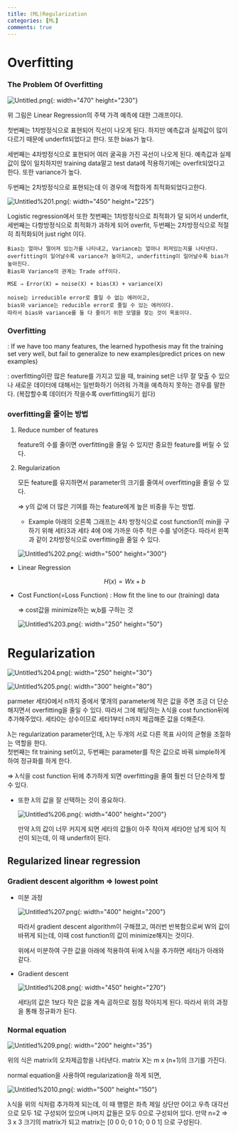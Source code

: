 ```yaml
---
title: (ML)Regularization
categories: [ML]
comments: true
---
```


# Overfitting

### The Problem Of Overfitting

![Untitled.png](/assets/img/20-10-09/Regularization/Untitled.png){: width="470" height="230"}

위 그림은 Linear Regression의 주택 가격 예측에 대한 그래프이다.

첫번째는 1차방정식으로 표현되어 직선이 나오게 된다. 하지만 예측값과 실제값이 많이 다르기 때문에 underfit되었다고 한다. 또한 bias가 높다.

세번째는 4차방정식으로 표현되어 여러 굴곡을 가진 곡선이 나오게 된다. 예측값과 실제값이 많이 일치하지만 training data말고 test data에 적용하기에는 overfit되었다고 한다. 또한 variance가 높다.

두번째는 2차방정식으로 표현되는데 이 경우에 적합하게 최적화되었다고한다. 


![Untitled%201.png](/assets/img/20-10-09/Regularization/Untitled%201.png){: width="450" height="225"}

Logistic regression에서 또한 첫번째는 1차방정식으로 최적화가 덜 되어서 underfit, 세번째는 다항방정식으로 최적화가 과하게 되어 overfit, 두번째는 2차방정식으로 적절히 최적화되어 just right 이다.

```
Bias는 얼마나 떨어져 있는가를 나타내고, Variance는 얼마나 퍼져있는지를 나타낸다.  
overfitting이 일어날수록 variance가 높아지고, underfitting이 일어날수록 bias가 높아진다.  
Bias와 Variance의 관계는 Trade off이다. 

MSE ⇒ Error(X) = noise(X) + bias(X) + variance(X)

noise는 irreducible error로 줄일 수 없는 에러이고,  
bias와 variance는 reducible error로 줄일 수 있는 에러이다.  
따라서 bias와 variance를 둘 다 줄이기 위한 모델을 찾는 것이 목표이다.
```

### Overfitting

: If we have too many features, the learned hypothesis may fit the training set very well, but fail to generalize to new examples(predict prices on new examples)

: overfitting이란 많은 feature를 가지고 있을 때, training set은 너무 잘 맞출 수 있으나 새로운 데이터에 대해서는 일반화하기 어려워 가격을 예측하지 못하는 경우를 말한다. (복잡할수록 데이터가 작을수록 overfitting되기 쉽다)

### **overfitting을 줄이는 방법**

1. Reduce number of features

    feature의 수를 줄이면 overfitting을 줄일 수 있지만 중요한 feature를 버릴 수 있다.

2. Regularization

    모든 feature를 유지하면서 parameter의 크기를 줄여서 overfitting을 줄일 수 있다.

    => y의 값에 더 많은 기여를 하는 feature에게 높은 비중을 두는 방법.

    - Example
    아래의 오른쪽 그래프는 4차 방정식으로 cost function의 min을 구하기 위해 세타3과 세타 4에 0에 가까운 아주 작은 수를 넣어준다. 
    따라서 왼쪽과 같이 2차방정식으로 overfitting을 줄일 수 있다.

    ![Untitled%202.png](/assets/img/20-10-09/Regularization/Untitled%202.png){: width="500" height="300"}


- Linear Regression

    $$H(x)=Wx+b$$

- Cost Function(=Loss Function) : How fit the line to our (training) data

    ⇒ cost값을 minimize하는 w,b를 구하는 것
    
    ![Untitled%203.png](/assets/img/20-10-09/Regularization/Untitled%203.png){: width="250" height="50"}


# Regularization

![Untitled%204.png](/assets/img/20-10-09/Regularization/Untitled%204.png){: width="250" height="30"}

![Untitled%205.png](/assets/img/20-10-09/Regularization/Untitled%205.png){: width="300" height="80"}

parmeter 세타0에서 n까지 중에서 몇개의 parameter에 작은 값을 주면 조금 더 단순해지면서 overfitting을 줄일 수 있다. 따라서 그에 해당하는 λ식을 cost function뒤에 추가해주었다. 세타0는 상수이므로 세타1부터 n까지 제곱해준 값을 더해준다.

λ는 regularization parameter인데, λ는 두개의 서로 다른 목표 사이의 균형을 조절하는 역할을 한다.  
첫번째는 fit training set이고, 두번째는 parameter를 작은 값으로 바꿔 simple하게 하여 정규화를 하게 한다. 

=> λ식을 cost function 뒤에 추가하게 되면 overfitting을 줄여 훨씬 더 단순하게 할 수 있다.  


- 또한 λ의 값을 잘 선택하는 것이 중요하다.

    ![Untitled%206.png](/assets/img/20-10-09/Regularization/Untitled%206.png){: width="400" height="200"}

    만약  λ의 값이 너무 커지게 되면 세타의 값들이 아주 작아져 세타0만 남게 되어 직선이 되는데, 이 때 underfit이 된다.


## Regularized linear regression

### Gradient descent algorithm ⇒ lowest point

- 미분 과정

    ![Untitled%207.png](/assets/img/20-10-09/Regularization/Untitled%207.png){: width="400" height="200"}

    따라서 gradient descent algorithm이 구해졌고, 여러번 반복함으로써 W의 값이 바뀌게 되는데, 이때 cost function의 값이 minimize해지는 것이다.

    위에서 미분하여 구한 값을 아래에 적용하여 뒤에 λ식을 추가하면 세타j가 아래와 같다.

- Gradient descent

    ![Untitled%208.png](/assets/img/20-10-09/Regularization/Untitled%208.png){: width="450" height="270"}

    세타j의 값은 1보다 작은 값을 계속 곱하므로 점점 작아지게 된다. 따라서 위의 과정을 통해 정규화가 된다.

### Normal equation

![Untitled%209.png](/assets/img/20-10-09/Regularization/Untitled%209.png){: width="200" height="35"}

위의 식은 matrix의 오차제곱항을 나타낸다. matrix X는 m x (n+1)의 크기를 가진다.

normal equation을 사용하여 regularization을 하게 되면,

![Untitled%2010.png](/assets/img/20-10-09/Regularization/Untitled%2010.png){: width="500" height="150"}

 λ식을 위의 식처럼 추가하게 되는데, 이 때  행렬은 좌측 제일 상단만 0이고 우측 대각선으로 모두 1로 구성되어 있으며 나머지 값들은 모두 0으로 구성되어 있다. 만약 n=2 ⇒ 3 x 3 크기의 matrix가 되고 matrix는 [0 0 0; 0 1 0; 0 0 1] 으로 구성된다.
